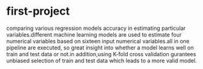 # first-project
comparing various regression models accuracy in estimating particular variables.different machine learning models are used to estimate four numerical variables based on sixteen input numerical variables.all in one pipeline are executed, so great insight into whether a model learns well on train and test data or not.in addition,using   K-fold cross validation gurantees unbiased selection of train and test data which leads to a more valid model.
